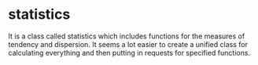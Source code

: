 # statistics
It is a class called statistics which includes functions for the measures of tendency and dispersion.
It seems a lot easier to create a unified class for calculating everything and then putting in requests for specified functions.
